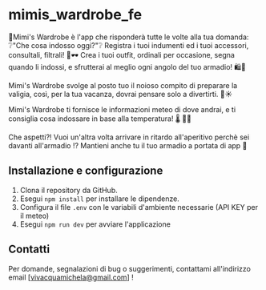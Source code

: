 # mimis_wardrobe_fe

🎀Mimi's Wardrobe è l'app che risponderà tutte le volte alla tua domanda: ❔"Che cosa indosso oggi?"❔
Registra i tuoi indumenti ed i tuoi accessori, consultali, filtrali! 👗🕶️
Crea i tuoi outfit, ordinali per occasione, segna quando li indossi,
e sfrutterai al meglio ogni angolo del tuo armadio! 🛍️👠

Mimi's Wardrobe svolge al posto tuo il noioso compito di preparare la valigia, così, per la tua vacanza, dovrai pensare solo a divertirti. 🧳☀

Mimi's Wardrobe ti fornisce le informazioni meteo di dove andrai, e ti consiglia cosa indossare in base alla temperatura! 🌡 👙🧥

Che aspetti?! Vuoi un'altra volta arrivare in ritardo all'aperitivo perchè sei davanti all'armadio ⁉️
Mantieni anche tu il tuo armadio a portata di app 📱

## Installazione e configurazione

1. Clona il repository da GitHub.
2. Esegui `npm install` per installare le dipendenze.
3. Configura il file `.env` con le variabili d'ambiente necessarie (API KEY per il meteo)
4. Esegui `npm run dev` per avviare l'applicazione

## Contatti

Per domande, segnalazioni di bug o suggerimenti, contattami all'indirizzo email [vivacquamichela@gmail.com] !
